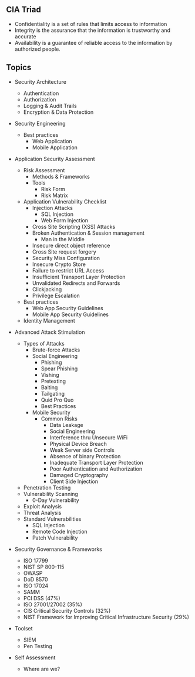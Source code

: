 
## CIA Triad

- Confidentiality is a set of rules that limits access to information
- Integrity is the assurance that the information is trustworthy and accurate
- Availability is a guarantee of reliable access to the information by authorized people.

## Topics

- Security Architecture
  - Authentication
  - Authorization
  - Logging & Audit Trails
  - Encryption & Data Protection
- Security Engineering
  - Best practices
    - Web Application
    - Mobile Application
- Application Security Assessment
  - Risk Assessment
    - Methods & Frameworks
    - Tools
      - Risk Form
      - Risk Matrix
  - Application Vulnerability Checklist
    - Injection Attacks
      - SQL Injection
      - Web Form Injection
    - Cross Site Scripting (XSS) Attacks
    - Broken Authentication & Session management
      - Man in the Middle
    - Insecure direct object reference
    - Cross Site request forgery
    - Security Miss Configuration
    - Insecure Crypto Store
    - Failure to restrict URL Access
    - Insufficient Transport Layer Protection
    - Unvalidated Redirects and Forwards
    - Clickjacking
    - Privilege Escalation
  - Best practices
    - Web App Security Guidelines
    - Mobile App Security Guidelines
  - Identity Management
- Advanced Attack Stimulation
  - Types of Attacks
    - Brute-force Attacks
    - Social Engineering
      - Phishing
      - Spear Phishing
      - Vishing
      - Pretexting
      - Baiting
      - Tailgating
      - Quid Pro Quo
      - Best Practices
    - Mobile Security
      - Common Risks
        - Data Leakage
        - Social Engineering
        - Interference thru Unsecure WiFi
        - Physical Device Breach
        - Weak Server side Controls
        - Absence of binary Protection
        - Inadequate Transport Layer Protection
        - Poor Authentication and Authorization
        - Damaged Cryptography
        - Client Side Injection
  - Penetration Testing
  - Vulnerability Scanning
    - 0-Day Vulnerability
  - Exploit Analysis
  - Threat Analysis
  - Standard Vulnerabilities
    - SQL Injection
    - Remote Code Injection
    - Patch Vulnerability

- Security Governance & Frameworks
  - ISO 17799
  - NIST SP 800-115
  - OWASP
  - DoD 8570
  - ISO 17024
  - SAMM
  - PCI DSS (47%)
  - ISO 27001/27002 (35%)
  - CIS Critical Security Controls (32%)
  - NIST Framework for Improving Critical Infrastructure Security (29%)
- Toolset
  - SIEM
  - Pen Testing
- Self Assessment
  - Where are we?
